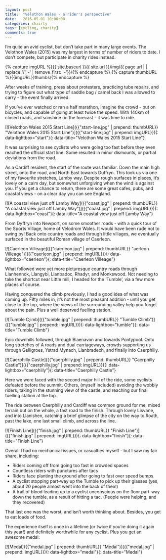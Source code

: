 ```yaml
---
layout: post
title:  "Velothon Wales - a rider's perspective"
date:   2016-05-01 10:00:00
categories: chairty
tags: [cycling, charity]
comments: true
---
```


I’m quite an avid cyclist, but don’t take part in many large events. The Velothon Wales (2015) was my largest in terms of number of riders to date. 
I don’t compete, but participate in charity rides instead.
<!--more-->

{% capture imgURL %}{{ site.baseurl }}{{ site.url }}/img/{{ page.url | | replace:'/','-' | remove_first: '-'}}/{% endcapture %}
{% capture thumbURL %}{{imgURL}}thumbs/{% endcapture %}

After weeks of training, press about protesters, practicing tube repairs, and trying to figure out what type of saddle bag / camel back I was allowed to carry - the event finally arrived.

If you’ve ever watched or ran a half marathon, imagine the crowd - but on bicycles, and capable of going at least twice the speed. With 140km of closed roads, and sunshine on the forecast - it was time to ride.

[![Velothon Wales 2015 Start Line]({{"start-line.jpg" | prepend: thumbURL}} "Velothon Wales 2015 Start Line")]({{"start-line.jpg" | prepend: imgURL}}){: data-lightbox="start"}{: data-title="Velothon Wales 2015 Start Line"}

It was surprising to see cyclists who were going too fast before they even reached the official start line. Some resulted in minor dismounts, or partial deviations from the road. 

As a Cardiff resident, the start of the route was familiar. Down the main high street, onto the road, and North East towards Duffryn. This took us via one of my favourite stretches, Lamby way. Despite rough surfaces in places, it’s lovely on a calm day, but somewhat unforgiving when the wind is against you. If you get a chance to return, there are some great cafes, pubs, and coastal views - on a clear day you can see England.

[![A coastal view just off Lamby Way]({{"coast.jpg" | prepend: thumbURL}} "A coastal view just off Lamby Way")]({{"coast.jpg" | prepend: imgURL}}){: data-lightbox="coast"}{: data-title="A coastal view just off Lamby Way"}

From Dyffryn into Newport, on some smoother roads - with a quick tour of the Sports Village, home of Velodrom Wales. It would have been rude not to swing by! Back onto country roads and through little villages, we eventually surfaced in the beautiful Roman village of Caerleon.

[![Caerleon Villeage]({{"caerleon.jpg" | prepend: thumbURL}} "aerleon Villeage")]({{"caerleon.jpg" | prepend: imgURL}}){: data-lightbox="caerleon"}{: data-title="Caerleon Villeage"}

What followed were yet more picturesque country roads through Llanhennok, Llangybi, Llanbadoc, Rhadyr, and Monkswood. Not needing to take the shortcut near Little mill, I headed for the ‘Tumble’, via a few more places of course. 

Having conquered the climb previously, I had a good idea of what was coming up. Fifty miles in, it’s not the most pleasant addition - until you get close to the top, where the views of the surrounding valley help you forget about the pain. Plus a well deserved fuelling station.

[![Tumble C;imb]({{"tumble.jpg" | prepend: thumbURL}} "Tumble Climb")]({{"tumble.jpg" | prepend: imgURL}}){: data-lightbox="tumble"}{: data-title="Tumble Climb"}


Epic downhills followed, through Blaenavon and towards Pontypool. Onto long stretches of A roads and dual carriageways, crowds supporting us through Gelligroes, Ystrad Mynach, Llanbradech, and finally into Caerphilly.

[![Caerphilly Castle]({{"caerphilly.jpg" | prepend: thumbURL}} "Caerphilly Castle")]({{"caerphilly.jpg" | prepend: imgURL}}){: data-lightbox="caerphilly"}{: data-title="Caerphilly Castle"}


Here we were faced with the second major hill of the ride, some cyclists defeated before the summit. Others, (myself included) avoiding the wobbly riders, taking in the stunning view of the castle, and reaching our final fuelling station at the top.

The ride between Caerphilly and Cardiff was common ground for me, mixed terrain but on the whole, a fast road to the finish. Through lovely Lisvane, and into Llanishen, catching a brief glimpse of the city on the way to Roath, past the lake, one last small climb, and across the line. 

[![Finish Line]({{"finish.jpg" | prepend: thumbURL}} "Finish Line")]({{"finish.jpg" | prepend: imgURL}}){: data-lightbox="finish"}{: data-title="Finish Line"}


Overall I had no mechanical issues, or casualties myself - but I saw my fair share, including: 
* Riders coming off from going too fast in crowded spaces
* Countless riders with punctures after tacs
* Riders face planting the ground after going to fast over speed bumps.
* A cyclist stopping part-way up the Tumble to pick up their glasses (yes, about 20 people almost went into the back of them)
* A trail of blood leading up to a cyclist unconscious on the floor part-way down the tumble, as a result of hitting a tac. (People were helping, and they recovered)

That last one was the worst, and isn’t worth thinking about. Besides, you get to eat loads of food. 

The experience itself is once in a lifetime (or twice if you’re doing it again this year!) and definitely worthwhile for any cyclist. Plus you get an awesome medal:

[![Medal]({{"medal.jpg" | prepend: thumbURL}} "Medal")]({{"medal.jpg" | prepend: imgURL}}){: data-lightbox="medal"}{: data-title="Medal"}


